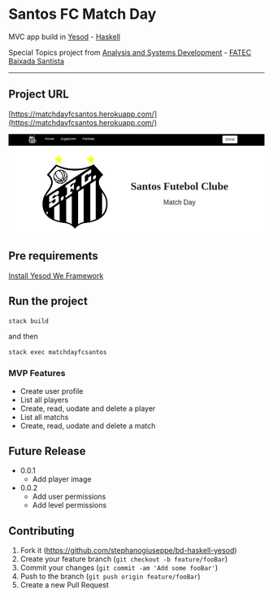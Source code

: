 # Santos FC Match Day

MVC app build in [Yesod](https://github.com/yesodweb/yesod) - [Haskell](https://www.haskell.org/>)


Special Topics project from [Analysis and Systems Development](https://fatecrl.edu.br/cursos/analise-e-desenvolvimento-de-sistemas) -  [FATEC Baixada Santista](https://fatecrl.edu.br/)

------------------

## Project URL

[https://matchdayfcsantos.herokuapp.com/](https://matchdayfcsantos.herokuapp.com/)

![](app-home.png)

## Pre requirements

[Install Yesod We Framework](https://www.yesodweb.com/page/quickstart)

## Run the project

```sh
stack build
```

and then

```sh
stack exec matchdayfcsantos
```
### MVP Features

* Create user profile
* List all players
* Create, read, uodate and delete a player
* List all matchs
* Create, read, uodate and delete a match

## Future Release

* 0.0.1
    * Add player image
* 0.0.2
    * Add user permissions 
    * Add level permissions


## Contributing

1. Fork it (<https://github.com/stephanogiuseppe/bd-haskell-yesod>)
2. Create your feature branch (`git checkout -b feature/fooBar`)
3. Commit your changes (`git commit -am 'Add some fooBar'`)
4. Push to the branch (`git push origin feature/fooBar`)
5. Create a new Pull Request
